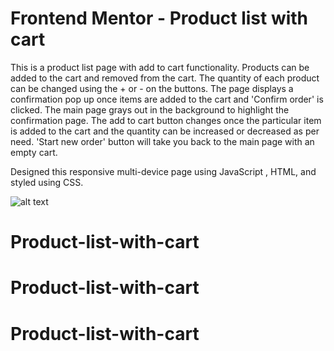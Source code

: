 # Frontend Mentor - Product list with cart

This is a product list page with add to cart functionality.
Products can be added to the cart and removed from the cart. 
The quantity of each product can be changed using the + or - on the buttons. 
The page displays a confirmation pop up once items are added to the cart and 'Confirm order' is clicked. 
The main page grays out in the background to highlight the confirmation page. 
The add to cart button changes once the particular item is added to the cart and the quantity can be increased or decreased as per need. 
'Start new order' button will take you back to the main page with an empty cart.

Designed this responsive multi-device page using JavaScript , HTML, and styled using CSS. 

![alt text](Product-List-Cart.png)


# Product-list-with-cart
# Product-list-with-cart
# Product-list-with-cart
